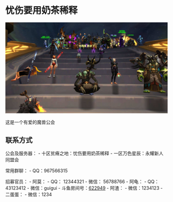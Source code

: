 # 忧伤要用奶茶稀释

![Image](https://github.com/supermt/supermt.github.io/blob/main/logo.jpg)

这是一个有爱的魔兽公会

## 联系方式

公会及服务器：
    - 十区贫瘠之地：忧伤要用奶茶稀释
    - 一区万色星辰：永耀新人同盟会

常用群聊：
    - QQ：967566315

招募官员：
    - 阿莫：
      - QQ： 12344321
      - 微信： 56788766
    - 阿龟：
      - QQ： 43123412
      - 微信：guigui
      - 斗鱼房间号：[622949](https://www.douyu.com/622949)
    - 阿渣：
      - 微信：1234123
    - 二蛋蛋：
      - 微信：1234

